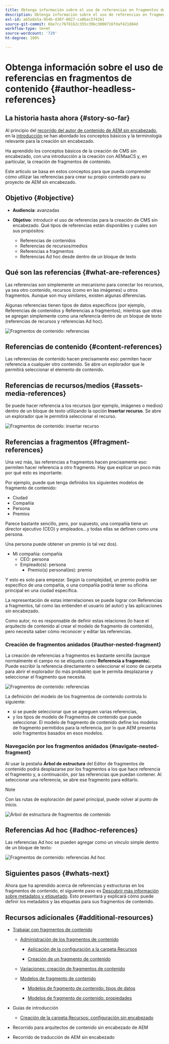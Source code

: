 ```yaml
---
title: Obtenga información sobre el uso de referencias en fragmentos de contenido
description: Obtenga información sobre el uso de referencias en fragmentos de contenido para los contenidos, otros fragmentos y archivos (medios). Introduzca la necesidad y la mecánica de los fragmentos anidados para la creación de CMS sin encabezado.
exl-id: a65e8a5a-954b-4307-8027-ca8bac5f4261
source-git-commit: 6be7cc7678162c355c39bc3000716fdaf421884d
workflow-type: tm+mt
source-wordcount: '729'
ht-degree: 100%

---
```


# Obtenga información sobre el uso de referencias en fragmentos de contenido {#author-headless-references}

## La historia hasta ahora {#story-so-far}

Al principio del [recorrido del autor de contenido de AEM sin encabezado](overview.md), en la [introducción](introduction.md) se han abordado los conceptos básicos y la terminología relevante para la creación sin encabezado.

Ha aprendido los conceptos básicos de la creación de CMS sin encabezado, con una introducción a la creación con AEMaaCS y, en particular, la creación de fragmentos de contenido.

Este artículo se basa en estos conceptos para que pueda comprender cómo utilizar las referencias para crear su propio contenido para su proyecto de AEM sin encabezado.

## Objetivo {#objective}

* **Audiencia**: avanzadas
* **Objetivo**: introducir el uso de referencias para la creación de CMS sin encabezado. Qué tipos de referencias están disponibles y cuáles son sus propósitos:

   * Referencias de contenidos
   * Referencias de recursos/medios
   * Referencias a fragmentos
   * Referencias Ad hoc desde dentro de un bloque de texto

## Qué son las referencias {#what-are-references}

Las referencias son simplemente un mecanismo para conectar los recursos, ya sea otro contenido, recursos (como en las imágenes) u otros fragmentos. Aunque son muy similares, existen algunas diferencias.

Algunas referencias tienen tipos de datos específicos (por ejemplo, Referencias de contenidos y Referencias a fragmentos), mientras que otras se agregan simplemente como una referencia dentro de un bloque de texto (referencias de recursos y referencias Ad hoc).

![Fragmentos de contenido: referencias](/help/journey-headless/author/assets/headless-journey-author-references-01.png)

## Referencias de contenido {#content-references}

Las referencias de contenido hacen precisamente eso: permiten hacer referencia a cualquier otro contenido. Se abre un explorador que le permitirá seleccionar el elemento de contenido.

## Referencias de recursos/medios {#assets-media-references}

Se puede hacer referencia a los recursos (por ejemplo, imágenes o medios) dentro de un bloque de texto utilizando la opción **Insertar recurso**. Se abre un explorador que le permitirá seleccionar el recurso.

![Fragmentos de contenido: insertar recurso](/help/journey-headless/author/assets/headless-journey-author-references-02.png)

## Referencias a fragmentos {#fragment-references}

Una vez más, las referencias a fragmentos hacen precisamente eso: permiten hacer referencia a otro fragmento. Hay que explicar un poco más por qué esto es importante.

Por ejemplo, puede que tenga definidos los siguientes modelos de fragmento de contenido:

* Ciudad
* Compañía
* Persona
* Premios

Parece bastante sencillo, pero, por supuesto, una compañía tiene un director ejecutivo (CEO) y empleados...y todas ellas se definen como una persona.

Una persona puede obtener un premio (o tal vez dos).

* Mi compañía: compañía
   * CEO: persona
   * Empleado(s): persona
      * Premio(s) personal(es): premio

Y esto es solo para empezar. Según la complejidad, un premio podría ser específico de una compañía, o una compañía podría tener su oficina principal en una ciudad específica.

La representación de estas interrelaciones se puede lograr con Referencias a fragmentos, tal como las entienden el usuario (el autor) y las aplicaciones sin encabezado.

Como autor, no es responsable de definir estas relaciones (lo hace el arquitecto de contenido al crear el modelo de fragmento de contenido), pero necesita saber cómo reconocer y editar las referencias.

<!--
![Content Modeling with Content Fragments](/help/journey-headless/developer/assets/headless-modeling-01.png "Content Modeling with Content Fragments")
-->

### Creación de fragmentos anidados {#author-nested-fragment}

La creación de referencias a fragmentos es bastante sencilla (aunque normalmente el campo no se etiqueta como **Referencia a fragmento**). Puede escribir la referencia directamente o seleccionar el icono de carpeta para abrir el explorador (lo más probable) que le permita desplazarse y seleccionar el fragmento que necesita.

![Fragmentos de contenido: referencias](/help/journey-headless/author/assets/headless-journey-author-references-03.png)

La definición del modelo de los fragmentos de contenido controla lo siguiente:

* si se puede seleccionar que se agreguen varias referencias,
* y los tipos de modelo de Fragmentos de contenido que puede seleccionar. El modelo de fragmento de contenido define los modelos de fragmento permitidos para la referencia, por lo que AEM presenta solo fragmentos basados en esos modelos.

### Navegación por los fragmentos anidados {#navigate-nested-fragment}

Al usar la pestaña **Árbol de estructura** del Editor de fragmentos de contenido podrá desplazarse por los fragmentos a los que hace referencia el fragmento y, a continuación, por las referencias que puedan contener. Al seleccionar una referencia, se abre ese fragmento para editarlo.

>[!NOTE]
>
>Con las rutas de exploración del panel principal, puede volver al punto de inicio.

![Árbol de estructura de fragmentos de contenido](/help/sites-cloud/administering/content-fragments/assets/cfm-structuretree-02.png)

## Referencias Ad hoc {#adhoc-references}

Las referencias Ad hoc se pueden agregar como un vínculo simple dentro de un bloque de texto:

![Fragmentos de contenido: referencias Ad hoc](/help/journey-headless/author/assets/headless-journey-author-references-04.png)

## Siguientes pasos {#whats-next}

Ahora que ha aprendido acerca de referencias y estructuras en los fragmentos de contenido, el siguiente paso es [Descubrir más información sobre metadatos y etiquetado](metadata-tagging.md). Esto presentará y explicará cómo puede definir los metadatos y las etiquetas para sus fragmentos de contenido.

## Recursos adicionales {#additional-resources}

* [Trabajar con fragmentos de contenido](/help/sites-cloud/administering/content-fragments/content-fragments.md)

   * [Administración de los fragmentos de contenido](/help/sites-cloud/administering/content-fragments/content-fragments-managing.md)

      * [Aplicación de la configuración a la carpeta Recursos](/help/sites-cloud/administering/content-fragments/content-fragments-configuration-browser.md#apply-the-configuration-to-your-assets-folder)

      * [Creación de un fragmento de contenido](/help/sites-cloud/administering/content-fragments/content-fragments-managing.md#creating-a-content-fragment)
   * [Variaciones: creación de fragmentos de contenido](/help/sites-cloud/administering/content-fragments/content-fragments-variations.md)

   * [Modelos de fragmento de contenido](/help/sites-cloud/administering/content-fragments/content-fragments-models.md)

      * [Modelos de fragmento de contenido: tipos de datos](/help/sites-cloud/administering/content-fragments/content-fragments-models.md#data-types)

      * [Modelos de fragmento de contenido: propiedades](/help/sites-cloud/administering/content-fragments/content-fragments-models.md#properties)


* Guías de introducción
   * [Creación de la carpeta Recursos: configuración sin encabezado](/help/headless/setup/create-assets-folder.md)

* Recorrido para arquitectos de contenido sin encabezado de AEM

* Recorrido de traducción de AEM sin encabezado
